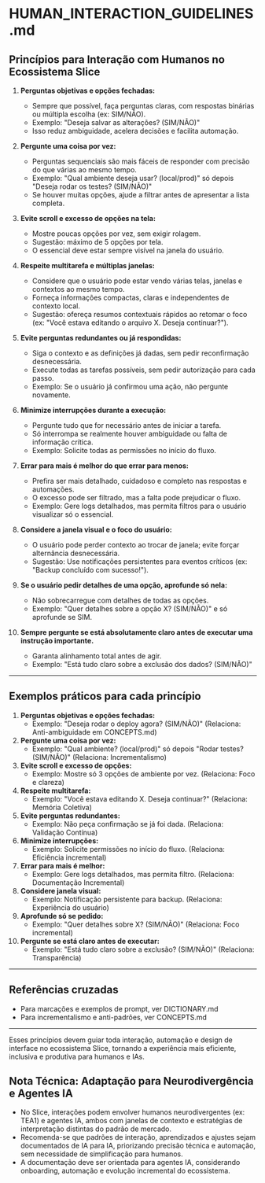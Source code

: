 # HUMAN_INTERACTION_GUIDELINES.md

## Princípios para Interação com Humanos no Ecossistema Slice

1. **Perguntas objetivas e opções fechadas:**
   - Sempre que possível, faça perguntas claras, com respostas binárias ou múltipla escolha (ex: SIM/NÃO).
   - Exemplo: "Deseja salvar as alterações? (SIM/NÃO)"
   - Isso reduz ambiguidade, acelera decisões e facilita automação.

2. **Pergunte uma coisa por vez:**
   - Perguntas sequenciais são mais fáceis de responder com precisão do que várias ao mesmo tempo.
   - Exemplo: "Qual ambiente deseja usar? (local/prod)" só depois "Deseja rodar os testes? (SIM/NÃO)"
   - Se houver muitas opções, ajude a filtrar antes de apresentar a lista completa.

3. **Evite scroll e excesso de opções na tela:**
   - Mostre poucas opções por vez, sem exigir rolagem.
   - Sugestão: máximo de 5 opções por tela.
   - O essencial deve estar sempre visível na janela do usuário.

4. **Respeite multitarefa e múltiplas janelas:**
   - Considere que o usuário pode estar vendo várias telas, janelas e contextos ao mesmo tempo.
   - Forneça informações compactas, claras e independentes de contexto local.
   - Sugestão: ofereça resumos contextuais rápidos ao retomar o foco (ex: "Você estava editando o arquivo X. Deseja continuar?").

5. **Evite perguntas redundantes ou já respondidas:**
   - Siga o contexto e as definições já dadas, sem pedir reconfirmação desnecessária.
   - Execute todas as tarefas possíveis, sem pedir autorização para cada passo.
   - Exemplo: Se o usuário já confirmou uma ação, não pergunte novamente.

6. **Minimize interrupções durante a execução:**
   - Pergunte tudo que for necessário antes de iniciar a tarefa.
   - Só interrompa se realmente houver ambiguidade ou falta de informação crítica.
   - Exemplo: Solicite todas as permissões no início do fluxo.

7. **Errar para mais é melhor do que errar para menos:**
   - Prefira ser mais detalhado, cuidadoso e completo nas respostas e automações.
   - O excesso pode ser filtrado, mas a falta pode prejudicar o fluxo.
   - Exemplo: Gere logs detalhados, mas permita filtros para o usuário visualizar só o essencial.

8. **Considere a janela visual e o foco do usuário:**
   - O usuário pode perder contexto ao trocar de janela; evite forçar alternância desnecessária.
   - Sugestão: Use notificações persistentes para eventos críticos (ex: "Backup concluído com sucesso!").

9. **Se o usuário pedir detalhes de uma opção, aprofunde só nela:**
   - Não sobrecarregue com detalhes de todas as opções.
   - Exemplo: "Quer detalhes sobre a opção X? (SIM/NÃO)" e só aprofunde se SIM.

10. **Sempre pergunte se está absolutamente claro antes de executar uma instrução importante.**
    - Garanta alinhamento total antes de agir.
    - Exemplo: "Está tudo claro sobre a exclusão dos dados? (SIM/NÃO)"

---

## Exemplos práticos para cada princípio

1. **Perguntas objetivas e opções fechadas:**
   - Exemplo: "Deseja rodar o deploy agora? (SIM/NÃO)" (Relaciona: Anti-ambiguidade em CONCEPTS.md)
2. **Pergunte uma coisa por vez:**
   - Exemplo: "Qual ambiente? (local/prod)" só depois "Rodar testes? (SIM/NÃO)" (Relaciona: Incrementalismo)
3. **Evite scroll e excesso de opções:**
   - Exemplo: Mostre só 3 opções de ambiente por vez. (Relaciona: Foco e clareza)
4. **Respeite multitarefa:**
   - Exemplo: "Você estava editando X. Deseja continuar?" (Relaciona: Memória Coletiva)
5. **Evite perguntas redundantes:**
   - Exemplo: Não peça confirmação se já foi dada. (Relaciona: Validação Contínua)
6. **Minimize interrupções:**
   - Exemplo: Solicite permissões no início do fluxo. (Relaciona: Eficiência incremental)
7. **Errar para mais é melhor:**
   - Exemplo: Gere logs detalhados, mas permita filtro. (Relaciona: Documentação Incremental)
8. **Considere janela visual:**
   - Exemplo: Notificação persistente para backup. (Relaciona: Experiência do usuário)
9. **Aprofunde só se pedido:**
   - Exemplo: "Quer detalhes sobre X? (SIM/NÃO)" (Relaciona: Foco incremental)
10. **Pergunte se está claro antes de executar:**
    - Exemplo: "Está tudo claro sobre a exclusão? (SIM/NÃO)" (Relaciona: Transparência)

---

## Referências cruzadas
- Para marcações e exemplos de prompt, ver DICTIONARY.md
- Para incrementalismo e anti-padrões, ver CONCEPTS.md

---

Esses princípios devem guiar toda interação, automação e design de interface no ecossistema Slice, tornando a experiência mais eficiente, inclusiva e produtiva para humanos e IAs.

## Nota Técnica: Adaptação para Neurodivergência e Agentes IA
- No Slice, interações podem envolver humanos neurodivergentes (ex: TEA1) e agentes IA, ambos com janelas de contexto e estratégias de interpretação distintas do padrão de mercado.
- Recomenda-se que padrões de interação, aprendizados e ajustes sejam documentados de IA para IA, priorizando precisão técnica e automação, sem necessidade de simplificação para humanos.
- A documentação deve ser orientada para agentes IA, considerando onboarding, automação e evolução incremental do ecossistema.

